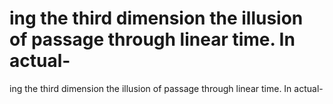 # ing the third dimension the illusion of passage through linear time. In actual-

ing the third dimension the illusion of passage through linear time. In actual-